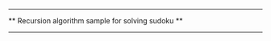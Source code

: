 

***************************************************
** Recursion algorithm sample for solving sudoku **
***************************************************


